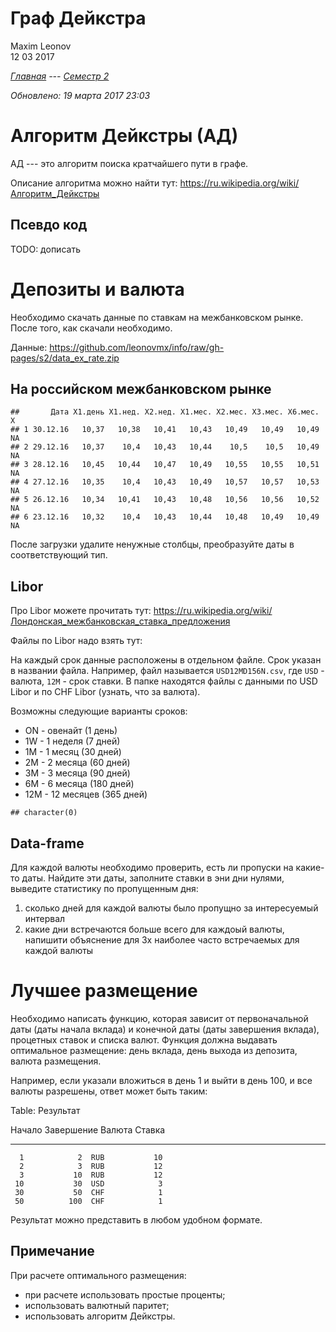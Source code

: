 # Граф Дейкстра
Maxim Leonov  
12 03 2017  

*[Главная](http://leonovmx.github.io/info/index.html) --- [Семестр 2](./index.html)*

*Обновлено: 19 марта 2017 23:03*



# Алгоритм Дейкстры (АД)

АД --- это алгоритм поиска кратчайшего пути в графе. 

Описание алгоритма можно найти тут: https://ru.wikipedia.org/wiki/Алгоритм_Дейкстры

## Псевдо код

TODO: дописать

# Депозиты и валюта

Необходимо скачать данные по ставкам на межбанковском рынке. 
После того, как скачали необходимо.

Данные: https://github.com/leonovmx/info/raw/gh-pages/s2/data_ex_rate.zip

## На российском межбанковском рынке




```
##       Дата X1.день X1.нед. X2.нед. X1.мес. X2.мес. X3.мес. X6.мес.  X
## 1 30.12.16   10,37   10,38   10,41   10,43   10,49   10,49   10,49 NA
## 2 29.12.16   10,37    10,4   10,43   10,44    10,5    10,5   10,49 NA
## 3 28.12.16   10,45   10,44   10,47   10,49   10,55   10,55   10,51 NA
## 4 27.12.16   10,35    10,4   10,43   10,49   10,57   10,57   10,53 NA
## 5 26.12.16   10,34   10,41   10,43   10,48   10,56   10,56   10,52 NA
## 6 23.12.16   10,32    10,4   10,43   10,44   10,48   10,49   10,49 NA
```

После загрузки удалите ненужные столбцы, преобразуйте даты в соответствующий тип.

## Libor

Про Libor можете прочитать тут:
https://ru.wikipedia.org/wiki/Лондонская_межбанковская_ставка_предложения

Файлы по Libor надо взять тут: 

На каждый срок данные расположены в отдельном файле. Срок указан в названии файла.
Например, файл называется `USD12MD156N.csv`, где `USD` - валюта, `12M` - срок ставки.
В папке находятся файлы с данными по USD Libor и по CHF Libor (узнать, что за валюта).

Возможны следующие варианты сроков:

- ON - овенайт (1 день)
- 1W - 1 неделя (7 дней)
- 1M - 1 месяц (30 дней)
- 2M - 2 месяца (60 дней)
- 3M - 3 месяца (90 дней)
- 6M - 6 месяца (180 дней)
- 12M - 12 месяцев (365 дней)


```
## character(0)
```

## Data-frame

Для каждой валюты необходимо проверить, есть ли пропуски на какие-то даты. 
Найдите эти даты, заполните ставки в эни дни нулями, выведите статистику 
по пропущенным дня:

1) сколько дней для каждой валюты было пропущно за интересуемый интервал
2) какие дни встречаются больше всего для каждоый валюты, напишити 
объяснение для 3х наиболее часто встречаемых для каждой валюты

# Лучшее размещение

Необходимо написать функцию, которая зависит от первоначальной даты (даты 
начала вклада) и конечной даты (даты завершения вклада), 
процетных ставок и списка валют. Функция 
должна выдавать оптимальное размещение: день вклада, 
день выхода из депозита, валюта размещения.

Например, если указали вложиться в день 1 и выйти в день 100, и все валюты
разрешены, ответ может быть таким: 


Table: Результат

 Начало   Завершение  Валюта    Ставка
-------  -----------  -------  -------
      1            2  RUB           10
      2            3  RUB           12
      3           10  RUB           12
     10           30  USD            3
     30           50  CHF            1
     50          100  CHF            1

Результат можно представить в любом удобном формате. 

## Примечание

При расчете оптимального размещения:

- при расчете использовать простые проценты;
- использовать валютный паритет;
- использовать алгоритм Дейкстры.
